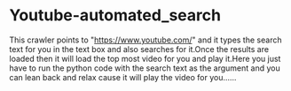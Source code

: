 # Youtube-automated_search
This crawler points to "https://www.youtube.com/" and it types the search text for you in the text box and also searches for it.Once the results are loaded then it will load the top most video for you and play it.Here you just have to run the python code with the search text as the argument and you can lean back and relax cause it will play the video for you......
